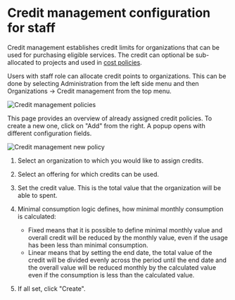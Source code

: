 # Credit management configuration for staff

Credit management establishes credit limits for organizations that can be used for purchasing eligible services.
The credit can optional be sub-allocated to projects and used in [cost policies](../customer-organization/cost-and-usage-policies.md).

Users with staff role can allocate credit points to organizations. This can be done by selecting Administration from the left side menu and then Organizations -> Credit management from the top menu.

![Credit management policies](../img/Credit_management_overall.png)

This page provides an overview of already assigned credit policies. To create a new one, click on "Add" from the right. A popup opens with different configuration fields.

![Credit management new policy](../img/Credit_management_new.png)

1. Select an organization to which you would like to assign credits.
2. Select an offering for which credits can be used.
3. Set the credit value. This is the total value that the organization will be able to spent.
4. Minimal consumption logic defines, how minimal monthly consumption is calculated:

    - Fixed means that it is possible to define minimal monthly value and overall credit will be reduced by the monthly value, even if the usage has been less than minimal consumption.
    - Linear means that by setting the end date, the total value of the credit will be divided evenly across the period until the end date and the overall value will be reduced monthly by the calculated value even if the consumption is less than the calculated value.

5. If all set, click "Create".
